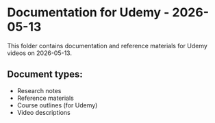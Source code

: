 # Documentation for Udemy - 2026-05-13

This folder contains documentation and reference materials for Udemy videos on 2026-05-13.

## Document types:
- Research notes
- Reference materials
- Course outlines (for Udemy)
- Video descriptions
